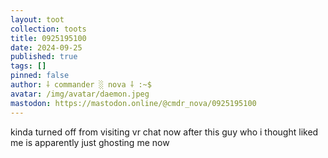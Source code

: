 ```yaml
---
layout: toot
collection: toots
title: 0925195100
date: 2024-09-25
published: true
tags: []
pinned: false
author: ⸸ commander ░ nova ⸸ :~$
avatar: /img/avatar/daemon.jpeg
mastodon: https://mastodon.online/@cmdr_nova/0925195100
---
```


kinda turned off from visiting vr chat now after this guy who i thought liked me is apparently just ghosting me now
